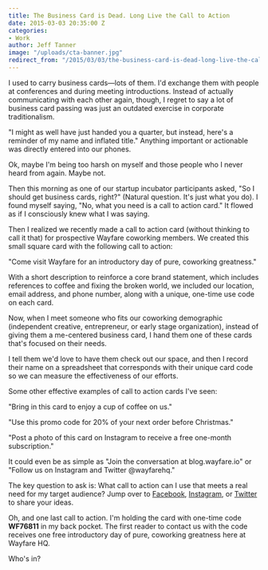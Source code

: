 ```yaml
---
title: The Business Card is Dead. Long Live the Call to Action
date: 2015-03-03 20:35:00 Z
categories:
- Work
author: Jeff Tanner
image: "/uploads/cta-banner.jpg"
redirect_from: "/2015/03/03/the-business-card-is-dead-long-live-the-call-to-action/"
---
```


I used to carry business cards&mdash;lots of them. I'd exchange them with people at conferences and during meeting introductions. Instead of actually communicating with each other again, though, I regret to say a lot of business card passing was just an outdated exercise in corporate traditionalism.

"I might as well have just handed you a quarter, but instead, here's a reminder of my name and inflated title." Anything important or actionable was directly entered into our phones.

Ok, maybe I'm being too harsh on myself and those people who I never heard from again. Maybe not.

Then this morning as one of our startup incubator participants asked, "So I should get business cards, right?" (Natural question. It's just what you do). I found myself saying, "No, what you need is a call to action card." It flowed as if I consciously knew what I was saying.

Then I realized we recently made a call to action card (without thinking to call it that) for prospective Wayfare coworking members. We created this small square card with the following call to action:

"Come visit Wayfare for an introductory day of pure, coworking greatness."

With a short description to reinforce a core brand statement, which includes references to coffee and fixing the broken world, we included our location, email address, and phone number, along with a unique, one-time use code on each card.

Now, when I meet someone who fits our coworking demographic (independent creative, entrepreneur, or early stage organization), instead of giving them a me-centered business card, I hand them one of these cards that's focused on their needs.

I tell them we'd love to have them check out our space, and then I record their name on a spreadsheet that corresponds with their unique card code so we can measure the effectiveness of our efforts.

Some other effective examples of call to action cards I've seen:

"Bring in this card to enjoy a cup of coffee on us."

"Use this promo code for 20% of your next order before Christmas."

"Post a photo of this card on Instagram to receive a free one-month subscription."

It could even be as simple as "Join the conversation at blog.wayfare.io" or "Follow us on Instagram and Twitter @wayfarehq."

The key question to ask is: What call to action can I use that meets a real need for my target audience? Jump over to [Facebook](https://www.facebook.com/WayfareHQ), [Instagram](https://instagram.com/wayfarehq/), or [Twitter](https://twitter.com/wayfarehq) to share your ideas.

Oh, and one last call to action. I'm holding the card with one-time code **WF76811** in my back pocket. The first reader to contact us with the code receives one free introductory day of pure, coworking greatness here at Wayfare HQ.

Who's in?